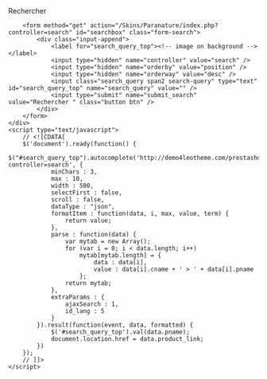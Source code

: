 <!-- block seach mobile -->
<div class="block-search-top nav-item">
	<div class="icon-search">
		Rechercher
	</div>
	<!-- Block search module TOP -->
	<div id="search_block_top" class="item-top">

		<form method="get" action="/Skins/Paranature/index.php?controller=search" id="searchbox" class="form-search">
			<div class="input-append">
				<label for="search_query_top"><!-- image on background --></label>
				<input type="hidden" name="controller" value="search" />
				<input type="hidden" name="orderby" value="position" />
				<input type="hidden" name="orderway" value="desc" />
				<input class="search_query span2 search-query" type="text" id="search_query_top" name="search_query" value="" />
				<input type="submit" name="submit_search" value="Rechercher	" class="button btn" />
			</div>
		</form>
	</div>
	<script type="text/javascript">
		// <![CDATA[
		$('document').ready(function() {
			$("#search_query_top").autocomplete('http://demo4leotheme.com/prestashop/leo_beauty_store/index.php?controller=search', {
				minChars : 3,
				max : 10,
				width : 500,
				selectFirst : false,
				scroll : false,
				dataType : "json",
				formatItem : function(data, i, max, value, term) {
					return value;
				},
				parse : function(data) {
					var mytab = new Array();
					for (var i = 0; i < data.length; i++)
						mytab[mytab.length] = {
							data : data[i],
							value : data[i].cname + ' > ' + data[i].pname
						};
					return mytab;
				},
				extraParams : {
					ajaxSearch : 1,
					id_lang : 5
				}
			}).result(function(event, data, formatted) {
				$('#search_query_top').val(data.pname);
				document.location.href = data.product_link;
			})
		});
		// ]]>
	</script>

</div>
<!-- /Block search module TOP -->
